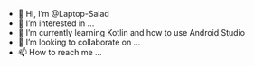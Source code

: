 - 👋 Hi, I’m @Laptop-Salad
- 👀 I’m interested in ...
- 🌱 I’m currently learning Kotlin and how to use Android Studio
- 💞️ I’m looking to collaborate on ...
- 📫 How to reach me ...

<!---
Laptop-Salad/Laptop-Salad is a ✨ special ✨ repository because its `README.md` (this file) appears on your GitHub profile.
You can click the Preview link to take a look at your changes.
--->
